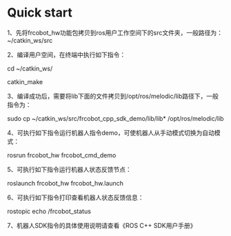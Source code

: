 # Quick start

1、先将frcobot_hw功能包拷贝到ros用户工作空间下的src文件夹，一般路径为：~/catkin_ws/src

2、编译用户空间，在终端中执行如下指令：

cd ~/catkin_ws/

catkin_make

3、编译成功后，需要将lib下面的文件拷贝到/opt/ros/melodic/lib路径下，一般指令为：

sudo cp ~/catkin_ws/src/frcobot_cpp_sdk_demo/lib/lib* /opt/ros/melodic/lib

4、可执行如下指令运行机器人指令demo，可使机器人从手动模式切换为自动模式：

rosrun frcobot_hw frcobot_cmd_demo

5、可执行如下指令运行机器人状态反馈节点：

roslaunch frcobot_hw frcobot_hw.launch

6、可执行如下指令打印查看机器人状态反馈信息：

rostopic echo /frcobot_status

7、机器人SDK指令的具体使用说明请查看《ROS C++ SDK用户手册》